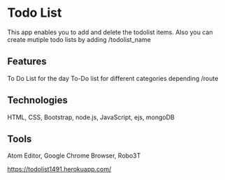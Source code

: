 # Todo List
This app enables you to add and delete the todolist items. Also you can create mutiple todo lists by adding /todolist_name 

## Features
To Do List for the day
To-Do list for different categories depending /route

## Technologies
HTML, CSS, Bootstrap, node.js, JavaScript, ejs, mongoDB

## Tools
Atom Editor, Google Chrome Browser, Robo3T

https://todolist1491.herokuapp.com/
